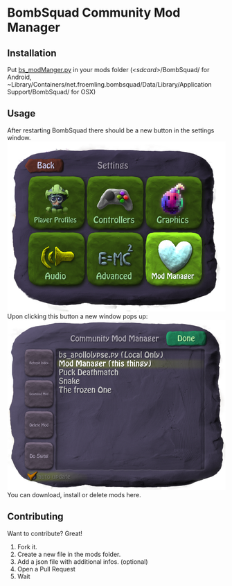 BombSquad Community Mod Manager
=============================
Installation
-------------
Put <a href="https://raw.githubusercontent.com/Mrmaxmeier/BombSquad-ModManager-and-Mods/master/mods/bs_modManager.py">bs_modManger.py</a> in your mods folder (*<*sdcard*>*/BombSquad/ for Android, ~Library/Containers/net.froemling.bombsquad/Data/Library/Application Support/BombSquad/ for OSX)

Usage
-------------
After restarting BombSquad there should be a new button in the settings window.
<img src="screenshots/SettingsWindow.png">
Upon clicking this button a new window pops up:
<img src="screenshots/ModManagerWindow.png">
You can download, install or delete mods here.


Contributing
-------------
Want to contribute? Great!

1. Fork it.
2. Create a new file in the mods folder.
3. Add a json file with additional infos. (optional)
5. Open a Pull Request
6. Wait
